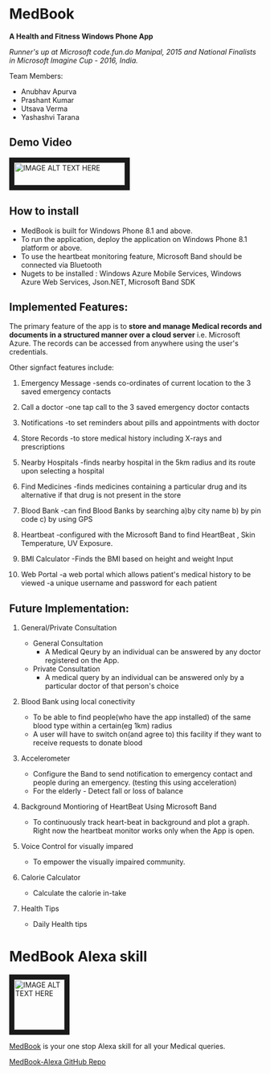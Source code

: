 # MedBook

**A Health and Fitness Windows Phone App**

*Runner's up at Microsoft code.fun.do Manipal, 2015 and National Finalists in Microsoft Imagine Cup - 2016, India.*

Team Members:
- Anubhav Apurva
- Prashant Kumar
- Utsava Verma
- Yashashvi Tarana

## Demo Video



<a href="https://www.youtube.com/watch?v=dAF8IR7sbRw&feature=youtu.be
" target="_blank"><img src="https://upload.wikimedia.org/wikipedia/commons/3/34/YouTube_logo_%282017%29.png" 
alt="IMAGE ALT TEXT HERE" width="220" height="45" border="10" /></a>



## How to install  
 
- MedBook is built for Windows Phone 8.1 and above. 
- To run the application, deploy the application on Windows Phone 8.1 platform or above. 
- To use the heartbeat monitoring feature, Microsoft Band should be connected via Bluetooth 
- Nugets to be installed : Windows Azure Mobile Services, Windows Azure Web Services, Json.NET, Microsoft Band SDK


## Implemented Features:

The primary feature of the app is to **store and manage Medical records and documents in a structured manner over a cloud server** i.e. Microsoft Azure. The records can be accessed from anywhere using the user's credentials.

Other signfact features include: 

1. Emergency Message
	-sends co-ordinates of current location to the 3 saved emergency contacts
	
2. Call a doctor
	-one tap call to the 3 saved emergency doctor contacts
	
3. Notifications
	-to set reminders about pills and appointments with doctor
	
4. Store Records
	-to store medical history including X-rays and prescriptions
	
5. Nearby Hospitals
	-finds nearby hospital in the 5km radius and its route upon selecting a hospital
	
6. Find Medicines
	-finds medicines containing a particular drug and its alternative if that drug is not present in the store
	
7. Blood Bank
	-can find Blood Banks by searching a)by city name b) by pin code c) by using GPS
	
8. Heartbeat
	-configured with the Microsoft Band to find HeartBeat , Skin Temperature, UV Exposure.
	
9. BMI Calculator
	-Finds the BMI based on height and weight Input
	
10. Web Portal
	-a web portal which allows patient's medical history to be viewed
	-a unique username and password for each patient
	





## Future Implementation:

1. General/Private Consultation
	* General Consultation
		* A Medical Qeury by an individual can be answered by any doctor registered on the App.
	* Private Consultation
		* A medical query by an individual can be answered only by a particular doctor of that person's choice 
		
2. Blood Bank using local conectivity
	* To be able to find people(who have the app installed) of the same blood type within a certain(eg 1km) radius
	* A user will have to switch on(and agree to) this facility if they want to receive requests to donate blood
	
3. Accelerometer
	* Configure the Band to send notification to emergency contact and people during an emergency. (testing this using acceleration)
	* For the elderly - Detect fall or loss of balance
	
4. Background Montioring of HeartBeat Using Microsoft Band
	* To continuously track heart-beat in background and plot a graph. Right now the heartbeat monitor works only when the App is open.
	
5. Voice Control for visually impared
	* To empower the visually impaired community.
	
6. Calorie Calculator
	* Calculate the calorie in-take
	
7. Health Tips
	* Daily Health tips
	
# MedBook Alexa skill

<a href="https://www.amazon.com/dp/B07CR86TBF/ref=syps?s=digital-skills&ie=UTF8&qid=1526462108&sr=1-1&keywords=MedBook" target="_blank"><img src="https://images-na.ssl-images-amazon.com/images/I/516NZCAAvgL.png" 
alt="IMAGE ALT TEXT HERE" width="100" height="100" border="10" /></a>

[MedBook](https://www.amazon.com/dp/B07CR86TBF/ref=syps?s=digital-skills&ie=UTF8&qid=1526462108&sr=1-1&keywords=MedBook) is your one stop Alexa skill for all your Medical queries.

[MedBook-Alexa GitHub Repo](https://github.com/a11apurva/MedBook-Alexa)




